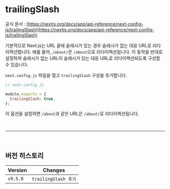 # trailingSlash

공식 문서 : [https://nextjs.org/docs/app/api-reference/next-config-js/trailingSlash](https://nextjs.org/docs/app/api-reference/next-config-js/trailingSlash)

기본적으로 Next.js는 URL 끝에 슬래시가 있는 경우 슬래시가 없는 대응 URL로 리다이렉션합니다. 예를 들어, `/about/`은 `/about`으로 리다이렉션됩니다. 이 동작을 반대로 설정하여 슬래시가 없는 URL이 슬래시가 있는 대응 URL로 리다이렉션되도록 구성할 수 있습니다.

`next.config.js` 파일을 열고 `trailingSlash` 구성을 추가합니다.

```jsx
// next.config.js

module.exports = {
  trailingSlash: true,
};
```

이 옵션을 설정하면 `/about`과 같은 URL은 `/about/`로 리다이렉션됩니다.

<br><hr><br>

## 버전 히스토리

| Version  | Changes              |
| -------- | -------------------- |
| `v9.5.0` | `trailingSlash 추가` |
